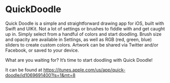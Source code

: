 # QuickDoodle
Quick Doodle is a simple and straightforward drawing app for iOS, built with Swift and UIKit. Not a lot of settings or brushes to fiddle with and get caught up in. Simply select from a handful of colors and start doodling. Brush size and opacity are available in Settings, as well as RGB (red, green, blue) sliders to create custom colors. Artwork can be shared via Twitter and/or Facebook, or saved to your device.
	
What are you waiting for? It’s time to start doodling with Quick Doodle!

It can be found at https://itunes.apple.com/us/app/quick-doodle/id1069691400?ls=1&mt=8
